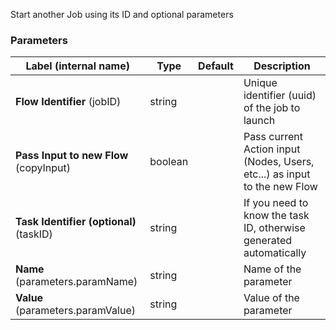 
 Start another Job using its ID and optional parameters

### Parameters
|Label (internal name)|Type|Default|Description|
|---|---|---|---|
|**Flow Identifier** (jobID)|string|<no value>|Unique identifier (uuid) of the job to launch|
|**Pass Input to new Flow** (copyInput)|boolean|<no value>|Pass current Action input (Nodes, Users, etc...) as input to the new Flow|
|**Task Identifier (optional)** (taskID)|string|<no value>|If you need to know the task ID, otherwise generated automatically|
|**Name** (parameters.paramName)|string||Name of the parameter|
|**Value** (parameters.paramValue)|string||Value of the parameter|





